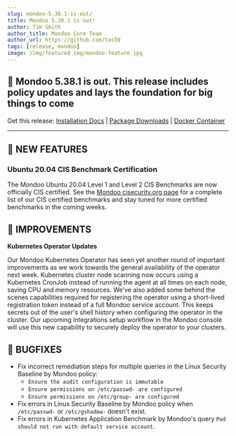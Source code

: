 ```yaml
---
slug: mondoo-5.38.1-is-out/
title: Mondoo 5.38.1 is out!
author: Tim Smith
author_title: Mondoo Core Team
author_url: https://github.com/tas50
tags: [release, mondoo]
image: /img/featured_img/mondoo-feature.jpg
---
```


## 🥳 Mondoo 5.38.1 is out. This release includes policy updates and lays the foundation for big things to come

Get this release: [Installation Docs](/cnspec/) | [Package Downloads](https://releases.mondoo.com/mondoo/) | [Docker Container](https://hub.docker.com/r/mondoo/client)

---

## 🎉 NEW FEATURES

### Ubuntu 20.04 CIS Benchmark Certification

The Mondoo Ubuntu 20.04 Level 1 and Level 2 CIS Benchmarks are now officially CIS certified. See the [Mondoo cisecurity.org page](https://www.cisecurity.org/partner/mondoo) for a complete list of our CIS certified benchmarks and stay tuned for more certified benchmarks in the coming weeks.

## 🧹 IMPROVEMENTS

**Kubernetes Operator Updates**

Our Mondoo Kubernetes Operator has seen yet another round of important improvements as we work towards the general availability of the operator next week. Kubernetes cluster node scanning now occurs using a Kubernetes CronJob instead of running the agent at all times on each node, saving CPU and memory resources. We've also added some behind the scenes capabilities required for registering the operator using a short-lived registration token instead of a full Mondoo service account. This keeps secrets out of the user's shell history when configuring the operator in the cluster. Our upcoming integrations setup workflow in the Mondoo console will use this new capability to securely deploy the operator to your clusters.

## 🐛 BUGFIXES

- Fix incorrect remediation steps for multiple queries in the Linux Security Baseline by Mondoo policy:
  - `Ensure the audit configuration is immutable`
  - `Ensure permissions on /etc/passwd- are configured`
  - `Ensure permissions on /etc/group- are configured`
- Fix errors in Linux Security Baseline by Mondoo policy when `/etc/passwd-` or `/etc/gshadow-` doesn't exist.
- Fix errors in Kubernetes Application Benchmark by Mondoo's query `Pod should not run with default service account`.
